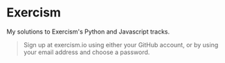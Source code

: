 # Exercism
My solutions to Exercism's Python and Javascript tracks.
> Sign up at exercism.io using either your GitHub account, or by using your email address and choose a password.
